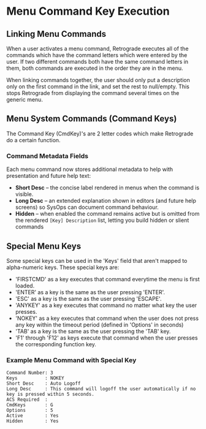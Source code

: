 # Menu Command Key Execution

## Linking Menu Commands

When a user activates a menu command, Retrograde executes all of the commands which have the command letters which were entered by the user. If two different commands both have the same command letters in them, both commands are executed in the order they are in the menu.

When linking commands together, the user should only put a description only on the first command in the link, and set the rest to null/empty. This stops Retrograde from displaying the command several times on the generic menu.

## Menu System Commands (Command Keys)

The Command Key (CmdKey)'s are 2 letter codes which make Retrograde do a certain function.

### Command Metadata Fields

Each menu command now stores additional metadata to help with presentation and future help text:

- **Short Desc** – the concise label rendered in menus when the command is visible.
- **Long Desc** – an extended explanation shown in editors (and future help screens) so SysOps can document command behaviour.
- **Hidden** – when enabled the command remains active but is omitted from the rendered `[Key] Description` list, letting you build hidden or slient commands

## Special Menu Keys

Some special keys can be used in the 'Keys' field that aren't mapped to alpha-numeric keys. These special keys are:

- 'FIRSTCMD' as a key executes that command everytime the menu is first loaded.
- 'ENTER' as a key is the same as the user pressing 'ENTER'.
- 'ESC' as a key is the same as the user pressing 'ESCAPE'.
- 'ANYKEY' as a key executes that command no matter what key the user presses.
- 'NOKEY' as a key executes that command when the user does not press any key within the timeout period (defined in 'Options' in seconds)
- 'TAB' as a key is the same as the user pressing the 'TAB' key.
- 'F1' through 'F12' as keys execute that command when the user presses the corresponding function key.

### Example Menu Command with Special Key

    Command Number: 3
    Keys          : NOKEY
    Short Desc    : Auto Logoff
    Long Desc     : This command will logoff the user automatically if no key is pressed within 5 seconds.
    ACS Required  :
    CmdKeys       : G
    Options       : 5
    Active        : Yes
    Hidden        : Yes
